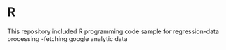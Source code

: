 # R
This repository included R programming code sample for regression-data processing -fetching google analytic data

